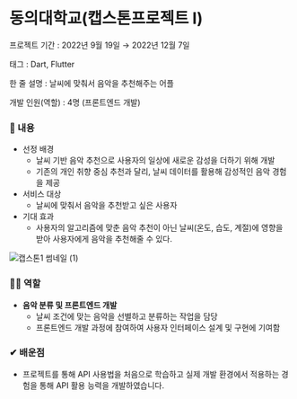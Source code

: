 # 동의대학교(캡스톤프로젝트 I)

프로젝트 기간 : 2022년 9월 19일 → 2022년 12월 7일

태그 : Dart, Flutter

한 줄 설명 : 날씨에 맞춰서 음악을 추천해주는 어플

개발 인원(역할) : 4명 (프론트엔드 개발)

### 📖 내용

- 선정 배경
    - 날씨 기반 음악 추천으로 사용자의 일상에 새로운 감성을 더하기 위해 개발
    - 기존의 개인 취향 중심 추천과 달리, 날씨 데이터를 활용해 감성적인 음악 경험을 제공
- 서비스 대상
    - 날씨에 맞춰서 음악을 추천받고 싶은 사용자
- 기대 효과
    - 사용자의 알고리즘에 맞춘 음악 추천이 아닌 날씨(온도, 습도, 계절)에 영향을 받아 사용자에게 음악을 추천해줄 수 있다.

![캡스톤1 썸네일 (1)](https://github.com/PANGYEON/Capstone1/assets/96941960/45f6700d-7ae3-4463-b6f2-c568ff77a2b3)

### 🙋‍♂️ 역할

- **음악 분류 및 프론트엔드 개발**
    - 날씨 조건에 맞는 음악을 선별하고 분류하는 작업을 담당
    - 프론트엔드 개발 과정에 참여하여 사용자 인터페이스 설계 및 구현에 기여함

### ✔ 배운점

- 프로젝트를 통해 API 사용법을 처음으로 학습하고 실제 개발 환경에서 적용하는 경험을 통해 API 활용 능력을 개발하였습니다.
